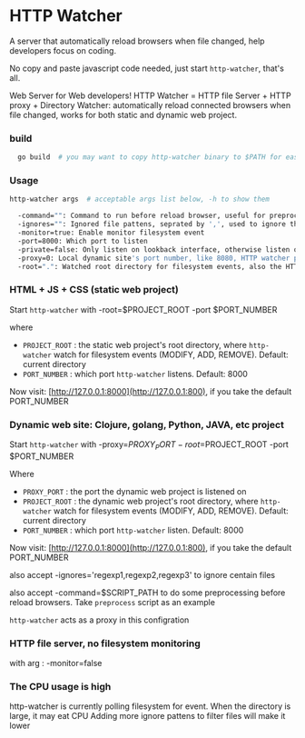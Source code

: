 # HTTP Watcher

A server that automatically reload browsers when file changed, help developers focus on coding.

No copy and paste javascript code needed, just start `http-watcher`, that's all.

>
Web Server for Web developers! HTTP Watcher = HTTP file Server + HTTP proxy + Directory Watcher: automatically reload connected browsers when file changed, works for both static and dynamic web project.

### build

```sh
  go build  # you may want to copy http-watcher binary to $PATH for easy use. prebuilt binary comming soon
```

### Usage

```sh
http-watcher args  # acceptable args list below, -h to show them
```
```sh
  -command="": Command to run before reload browser, useful for preprocess, like compile scss. The files been chaneged, along with event type are pass as arguments
  -ignores="": Ignored file pattens, seprated by ',', used to ignore the filesystem events of some files
  -monitor=true: Enable monitor filesystem event
  -port=8000: Which port to listen
  -private=false: Only listen on lookback interface, otherwise listen on all interface
  -proxy=0: Local dynamic site's port number, like 8080, HTTP watcher proxy it, automatically reload browsers when watched directory's file changed
  -root=".": Watched root directory for filesystem events, also the HTTP File Server's root directory
```

### HTML + JS + CSS (static web project)

Start `http-watcher` with -root=$PROJECT_ROOT -port $PORT_NUMBER

where

* `PROJECT_ROOT` : the static web project's root directory, where `http-watcher` watch for filesystem events (MODIFY, ADD, REMOVE). Default: current directory
* `PORT_NUMBER` : which port `http-watcher` listens. Default: 8000

Now visit: [http://127.0.0.1:8000](http://127.0.0.1:800), if you take the default PORT_NUMBER

### Dynamic web site: Clojure, golang, Python, JAVA, etc project

Start `http-watcher` with -proxy=$PROXY_PORT -root=$PROJECT_ROOT -port $PORT_NUMBER

Where

* `PROXY_PORT` : the port the dynamic web project is listened on
* `PROJECT_ROOT` : the dynamic web project's root directory, where `http-watcher` watch for filesystem events (MODIFY, ADD, REMOVE). Default: current directory
* `PORT_NUMBER` : which port `http-watcher` listen. Default: 8000

Now visit: [http://127.0.0.1:8000](http://127.0.0.1:800), if you take the default PORT_NUMBER

also accept -ignores='regexp1,regexp2,regexp3' to ignore centain files

also accept -command=$SCRIPT_PATH to do some preprocessing before reload browsers. Take `preprocess` script as an example

`http-watcher` acts as a proxy in this configration

### HTTP file server, no filesystem monitoring

with arg : -monitor=false

### The CPU usage is high

http-watcher is currently polling filesystem for event. When the directory is large, it may eat CPU
Adding more ignore pattens to filter files will make it lower

